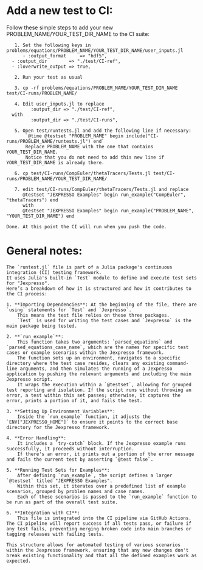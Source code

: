 # Add a new test to CI:
Follow these simple steps to add your new PROBLEM_NAME/YOUR_TEST_DIR_NAME to the CI suite:

       1. Set the following keys in problems/equations/PROBLEM_NAME/YOUR_TEST_DIR_NAME/user_inputs.jl
       	  - :output_format     => "hdf5",
	  - :output_dir        => "./test/CI-ref",
	  - :loverwrite_output => true,
	                      
       2. Run your test as usual
       
       3. cp -rf problems/equations/PROBLEM_NAME/YOUR_TEST_DIR_NAME test/CI-runs/PROBLEM_NAME/

       4. Edit user_inputs.jl to replace 
       	     :output_dir => "./test/CI-ref",
	  with
    	     :output_dir => "./test/CI-runs",
       
       5. Open test/runtests.jl and add the following line if necessary:
           `@time @testset "PROBLEM_NAME" begin include("CI-runs/PROBLEM_NAME/runtests.jl") end`
           Replace PROBLEM_NAME with the one that contains YOUR_TEST_DIR_NAME. 
           Notice that you do not need to add this new line if YOUR_TEST_DIR_NAME is already there.
        
       6. cp test/CI-runs/CompEuler/thetaTracers/Tests.jl test/CI-runs/PROBLEM_NAME/YOUR_TEST_DIR_NAME/
        
       7. edit test/CI-runs/CompEuler/thetaTracers/Tests.jl and replace 
          @testset "JEXPRESSO Examples" begin run_example("CompEuler", "thetaTracers") end
          with
          @testset "JEXPRESSO Examples" begin run_example("PROBLEM_NAME", "YOUR_TEST_DIR_NAME") end
	  
	Done. At this point the CI will run when you push the code.

# General notes:
    The `runtest.jl` file is part of a Julia package's continuous integration (CI) testing framework. 
    It uses Julia's built-in `Test` module to define and execute test sets for "Jexpresso". 
    Here’s a breakdown of how it is structured and how it contributes to the CI process:

    1. **Importing Dependencies**: At the beginning of the file, there are `using` statements for `Test` and `Jexpresso`. 
        This means the test file relies on these three packages. 
        `Test` is used for writing the test cases and `Jexpresso` is the main package being tested.

    2. **`run_example`**: 
        This function takes two arguments: `parsed_equations` and `parsed_equations_case_name`, which are the names for specific test cases or example scenarios within the Jexpresso framework. 
        The function sets up an environment, navigates to a specific directory where the test case resides, clears any existing command-line arguments, and then simulates the running of a Jexpresso application by pushing the relevant arguments and including the main Jexpresso script. 
        It wraps the execution within a `@testset`, allowing for grouped test reporting and isolation. If the script runs without throwing an error, a test within this set passes; otherwise, it captures the error, prints a portion of it, and fails the test.

    3. **Setting Up Environment Variables**: 
        Inside the `run_example` function, it adjusts the `ENV["JEXPRESSO_HOME"]` to ensure it points to the correct base directory for the Jexpresso framework.

    4. **Error Handling**:
        It includes a `try-catch` block. If the Jexpresso example runs successfully, it proceeds without interruption. 
        If there's an error, it prints out a portion of the error message and fails the current test by asserting `@test false`.

    5. **Running Test Sets for Examples**: 
        After defining `run_example`, the script defines a larger `@testset` titled "JEXPRESSO Examples". 
        Within this set, it iterates over a predefined list of example scenarios, grouped by problem names and case names. 
        Each of these scenarios is passed to the `run_example` function to be run as part of the overall test suite.

    6. **Integration with CI**: 
        This file is integrated into the CI pipeline via GitHub Actions. The CI pipeline will report success if all tests pass, or failure if any test fails, preventing merging broken code into main branches or tagging releases with failing tests.

    This structure allows for automated testing of various scenarios within the Jexpresso framework, ensuring that any new changes don't break existing functionality and that all the defined examples work as expected.

